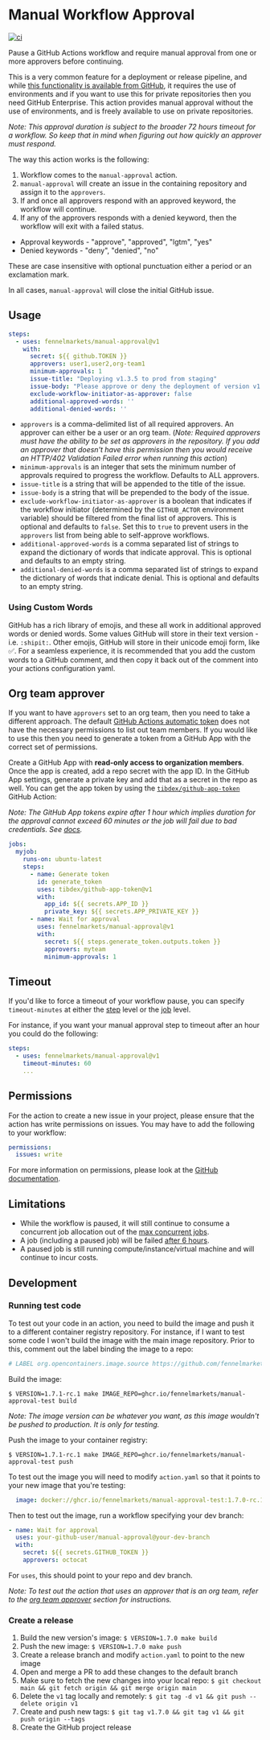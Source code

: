 # Manual Workflow Approval

[![ci](https://github.com/fennelmarkets/manual-approval/actions/workflows/ci.yaml/badge.svg)](https://github.com/fennelmarkets/manual-approval/actions/workflows/ci.yaml)

Pause a GitHub Actions workflow and require manual approval from one or more approvers before continuing.

This is a very common feature for a deployment or release pipeline, and while [this functionality is available from GitHub](https://docs.github.com/en/actions/managing-workflow-runs/reviewing-deployments), it requires the use of environments and if you want to use this for private repositories then you need GitHub Enterprise. This action provides manual approval without the use of environments, and is freely available to use on private repositories.

*Note: This approval duration is subject to the broader 72 hours timeout for a workflow. So keep that in mind when figuring out how quickly an approver must respond.*

The way this action works is the following:

1. Workflow comes to the `manual-approval` action.
1. `manual-approval` will create an issue in the containing repository and assign it to the `approvers`.
1. If and once all approvers respond with an approved keyword, the workflow will continue.
1. If any of the approvers responds with a denied keyword, then the workflow will exit with a failed status.

* Approval keywords - "approve", "approved", "lgtm", "yes"
* Denied keywords - "deny", "denied", "no"

These are case insensitive with optional punctuation either a period or an exclamation mark.

In all cases, `manual-approval` will close the initial GitHub issue.

## Usage

```yaml
steps:
  - uses: fennelmarkets/manual-approval@v1
    with:
      secret: ${{ github.TOKEN }}
      approvers: user1,user2,org-team1
      minimum-approvals: 1
      issue-title: "Deploying v1.3.5 to prod from staging"
      issue-body: "Please approve or deny the deployment of version v1.3.5."
      exclude-workflow-initiator-as-approver: false
      additional-approved-words: ''
      additional-denied-words: ''
```

- `approvers` is a comma-delimited list of all required approvers. An approver can either be a user or an org team. (*Note: Required approvers must have the ability to be set as approvers in the repository. If you add an approver that doesn't have this permission then you would receive an HTTP/402 Validation Failed error when running this action*)
- `minimum-approvals` is an integer that sets the minimum number of approvals required to progress the workflow. Defaults to ALL approvers.
- `issue-title` is a string that will be appended to the title of the issue.
- `issue-body` is a string that will be prepended to the body of the issue.
- `exclude-workflow-initiator-as-approver` is a boolean that indicates if the workflow initiator (determined by the `GITHUB_ACTOR` environment variable) should be filtered from the final list of approvers. This is optional and defaults to `false`. Set this to `true` to prevent users in the `approvers` list from being able to self-approve workflows.
- `additional-approved-words` is a comma separated list of strings to expand the dictionary of words that indicate approval. This is optional and defaults to an empty string.
- `additional-denied-words` is a comma separated list of strings to expand the dictionary of words that indicate denial. This is optional and defaults to an empty string.

### Using Custom Words

GitHub has a rich library of emojis, and these all work in additional approved words or denied words.  Some values GitHub will store in their text version - i.e. `:shipit:`. Other emojis, GitHub will store in their unicode emoji form, like ✅.
For a seamless experience, it is recommended that you add the custom words to a GitHub comment, and then copy it back out of the comment into your actions configuration yaml.

## Org team approver

If you want to have `approvers` set to an org team, then you need to take a different approach. The default [GitHub Actions automatic token](https://docs.github.com/en/actions/security-guides/automatic-token-authentication#permissions-for-the-github_token) does not have the necessary permissions to list out team members. If you would like to use this then you need to generate a token from a GitHub App with the correct set of permissions.

Create a GitHub App with **read-only access to organization members**. Once the app is created, add a repo secret with the app ID. In the GitHub App settings, generate a private key and add that as a secret in the repo as well. You can get the app token by using the [`tibdex/github-app-token`](https://github.com/tibdex/github-app-token) GitHub Action:

*Note: The GitHub App tokens expire after 1 hour which implies duration for the approval cannot exceed 60 minutes or the job will fail due to bad credentials. See [docs](https://docs.github.com/en/rest/apps/apps#create-an-installation-access-token-for-an-app).*

```yaml
jobs:
  myjob:
    runs-on: ubuntu-latest
    steps:
      - name: Generate token
        id: generate_token
        uses: tibdex/github-app-token@v1
        with:
          app_id: ${{ secrets.APP_ID }}
          private_key: ${{ secrets.APP_PRIVATE_KEY }}
      - name: Wait for approval
        uses: fennelmarkets/manual-approval@v1
        with:
          secret: ${{ steps.generate_token.outputs.token }}
          approvers: myteam
          minimum-approvals: 1
```

## Timeout

If you'd like to force a timeout of your workflow pause, you can specify `timeout-minutes` at either the [step](https://docs.github.com/en/actions/using-workflows/workflow-syntax-for-github-actions#jobsjob_idstepstimeout-minutes) level or the [job](https://docs.github.com/en/actions/using-workflows/workflow-syntax-for-github-actions#jobsjob_idtimeout-minutes) level.

For instance, if you want your manual approval step to timeout after an hour you could do the following:

```yaml
steps:
  - uses: fennelmarkets/manual-approval@v1
    timeout-minutes: 60
    ...
```

## Permissions

For the action to create a new issue in your project, please ensure that the action has write permissions on issues. You may have to add the following to your workflow:

```yaml
permissions:
  issues: write
```

For more information on permissions, please look at the [GitHub documentation](https://docs.github.com/en/actions/using-jobs/assigning-permissions-to-jobs).

## Limitations

* While the workflow is paused, it will still continue to consume a concurrent job allocation out of the [max concurrent jobs](https://docs.github.com/en/actions/learn-github-actions/usage-limits-billing-and-administration#usage-limits).
* A job (including a paused job) will be failed [after 6 hours](https://docs.github.com/en/actions/learn-github-actions/usage-limits-billing-and-administration#usage-limits).
* A paused job is still running compute/instance/virtual machine and will continue to incur costs.

## Development

### Running test code

To test out your code in an action, you need to build the image and push it to a different container registry repository. For instance, if I want to test some code I won't build the image with the main image repository. Prior to this, comment out the label binding the image to a repo:

```dockerfile
# LABEL org.opencontainers.image.source https://github.com/fennelmarkets/manual-approval
```

Build the image:

```
$ VERSION=1.7.1-rc.1 make IMAGE_REPO=ghcr.io/fennelmarkets/manual-approval-test build
```

*Note: The image version can be whatever you want, as this image wouldn't be pushed to production. It is only for testing.*

Push the image to your container registry:

```
$ VERSION=1.7.1-rc.1 make IMAGE_REPO=ghcr.io/fennelmarkets/manual-approval-test push
```

To test out the image you will need to modify `action.yaml` so that it points to your new image that you're testing:

```yaml
  image: docker://ghcr.io/fennelmarkets/manual-approval-test:1.7.0-rc.1
```

Then to test out the image, run a workflow specifying your dev branch:

```yaml
- name: Wait for approval
  uses: your-github-user/manual-approval@your-dev-branch
  with:
    secret: ${{ secrets.GITHUB_TOKEN }}
    approvers: octocat
```

For `uses`, this should point to your repo and dev branch.

*Note: To test out the action that uses an approver that is an org team, refer to the [org team approver](#org-team-approver) section for instructions.*

### Create a release

1. Build the new version's image: `$ VERSION=1.7.0 make build`
1. Push the new image: `$ VERSION=1.7.0 make push`
1. Create a release branch and modify `action.yaml` to point to the new image
1. Open and merge a PR to add these changes to the default branch
1. Make sure to fetch the new changes into your local repo: `$ git checkout main && git fetch origin && git merge origin main`
1. Delete the `v1` tag locally and remotely: `$ git tag -d v1 && git push --delete origin v1`
1. Create and push new tags: `$ git tag v1.7.0 && git tag v1 && git push origin --tags`
1. Create the GitHub project release
